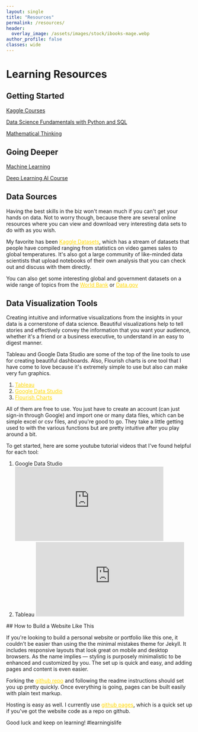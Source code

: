 ```yaml
---
layout: single
title: "Resources"
permalink: /resources/
header:
  overlay_image: /assets/images/stock/ibooks-mage.webp
author_profile: false
classes: wide
---
```

# Learning Resources

## Getting Started

<a href="https://www.kaggle.com/learn/overview">Kaggle Courses</a>

<a href="https://www.coursera.org/specializations/data-science-fundamentals-python-sql">Data Science Fundamentals with Python and SQL</a>

<a href="https://www.coursera.org/learn/mathematical-thinking">Mathematical Thinking</a>


## Going Deeper
<a href="https://www.coursera.org/learn/machine-learning">Machine Learning</a>

<a href="https://www.coursera.org/learn/neural-networks-deep-learning?specialization=deep-learning">Deep Learning AI Course</a>

## Data Sources

Having the best skills in the biz won't mean much if you can't get your hands on data. Not to worry though, because there are several online resources where you can view and download very interesting data sets to do with as you wish.

My favorite has been <a href="https://www.kaggle.com/datasets" style='color:gold'>Kaggle Datasets</a>, which has a stream of datasets that people have compiled ranging from statistics on video games sales to global temperatures. It's also got a large community of like-minded data scientists that upload notebooks of their own analysis that you can check out and discuss with them directly.

You can also get some interesting global and government datasets on a wide range of topics from the <a href="https://www.kaggle.com/datasets" style='color:gold'>World Bank</a> or <a href="https://www.kaggle.com/datasets" style='color:gold'>Data.gov</a>


## Data Visualization Tools

Creating intuitive and informative visualizations from the insights in your data is a cornerstone of data science. Beautiful visualizations help to tell stories and effectively convey the information that you want your audience, whether it's a friend or a business executive, to understand in an easy to digest manner.

Tableau and Google Data Studio are some of the top of the line tools to use for creating beautiful dashboards. Also, Flourish charts is one tool that I have come to love because it's extremely simple to use but also can make very fun graphics.

<ol>
<li> <a href="https://public.tableau.com/en-us/s/" style='color:gold'>Tableau </a></li>
<li> <a href="https://datastudio.google.com/overview" style='color:gold'>Google Data Studio</a> </li>
<li> <a href="https://flourish.studio/" style='color:gold'>Flourish Charts</a> </li>
</ol>

All of them are free to use. You just have to create an account (can just sign-in through Google) and import one or many data files, which can be simple excel or csv files, and you're good to go. They take a little getting used to with the various functions but are pretty intuitive after you play around a bit.

To get started, here are some youtube tutorial videos that I've found helpful for each tool:
<ol>
<li> Google Data Studio <iframe width="400" height="200" src="https://www.youtube.com/embed/6FTUpceqWnc" frameborder="0" allow="accelerometer; autoplay; clipboard-write; encrypted-media; gyroscope; picture-in-picture" allowfullscreen></iframe></li>
<li> Tableau <iframe width="400" height="200" src="https://www.youtube.com/embed/jEgVto5QME8" frameborder="0" allow="accelerometer; autoplay; clipboard-write; encrypted-media; gyroscope; picture-in-picture" allowfullscreen></iframe></li>
</ol>
## How to Build a Website Like This

If you're looking to build a personal website or portfolio like this one, it couldn't be easier than using the the minimal mistakes theme for Jekyll. It includes responsive layouts that look great on mobile and desktop browsers. As the name implies — styling is purposely minimalistic to be enhanced and customized by you. The set up is quick and easy, and adding pages and content is even easier.

Forking the <a href="https://github.com/mmistakes/minimal-mistakes" style="color:gold">github repo</a> and following the readme instructions should set you up pretty quickly. Once everything is going, pages can be built easily with plain text markup. 

Hosting is easy as well. I currently use <a href="https://pages.github.com/" style="color:gold">github pages</a>, which is a quick set up if you've got the website code as a repo on github.

Good luck and keep on learning! #learningislife
